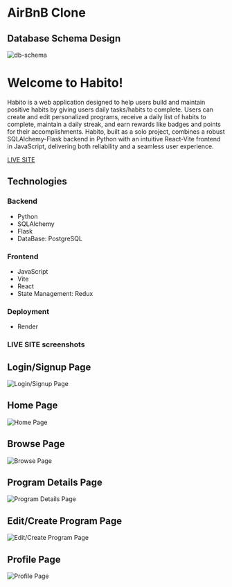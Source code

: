 # AirBnB Clone

## Database Schema Design

![db-schema]

[db-schema]: ./images/db-schema.png

# Welcome to Habito!

Habito is a web application designed to help users build and maintain positive habits by giving users daily tasks/habits to complete. Users can create and edit personalized programs, receive a daily list of habits to complete, maintain a daily streak, and earn rewards like badges and points for their accomplishments. Habito, built as a solo project, combines a robust SQLAlchemy-Flask backend in Python with an intuitive React-Vite frontend in JavaScript, delivering both reliability and a seamless user experience.

[LIVE SITE](https://habito-lc92.onrender.com)

## Technologies

### Backend
- Python
- SQLAlchemy
- Flask
- DataBase: PostgreSQL
### Frontend
- JavaScript
- Vite
- React
-  State Management: Redux
### Deployment
- Render

### LIVE SITE screenshots

## Login/Signup Page
![Login/Signup Page](/wiki/wiki-images/LoginSignupPage.png)

## Home Page
![Home Page](/wiki/wiki-images/HomePage.png)

## Browse Page
![Browse Page](/wiki/wiki-images/BrowsePage.png)

## Program Details Page
![Program Details Page](/wiki/wiki-images/ProgramDetailsPage.png)

## Edit/Create Program Page
![Edit/Create Program Page](/wiki/wiki-images/EditCreateProgramPage.png)

## Profile Page
![Profile Page](/wiki/wiki-images/ProfilePage.png)
